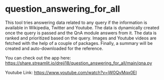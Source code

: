 # question_answering_for_all
This tool tries answering data related to any query if the information is available in Wikipedia, Twitter and Youtube. The data is dynamically created once the query is passed and the QnA module answers from it. The data is ranked and prioritized based on the query. Images and Youtube videos are fetched with the help of a couple of packages. Finally, a summary will be created and auto-downloaded for the reference.

You can check out the app here: https://share.streamlit.io/dreji18/question_answering_for_all/main/qna.py

Youtube Link: https://www.youtube.com/watch?v=jW0QyMqx0EI


